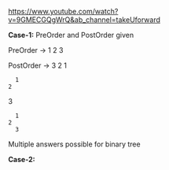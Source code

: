 https://www.youtube.com/watch?v=9GMECGQgWrQ&ab_channel=takeUforward


**Case-1:** PreOrder and PostOrder given

PreOrder  &rarr; 1 2 3

PostOrder &rarr; 3 2 1  

      1
    2
  3

      1
    2
      3

Multiple answers possible for binary tree


**Case-2:** 